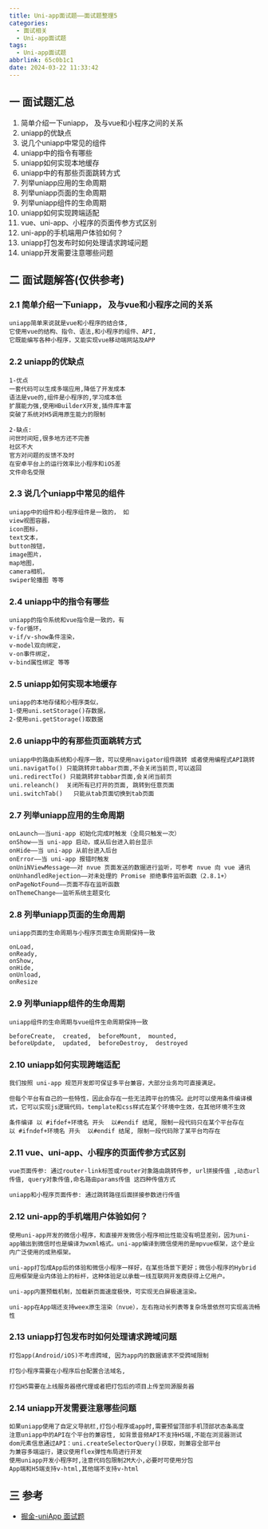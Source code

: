 ```yaml
---
title: Uni-app面试题——面试题整理5
categories:
  - 面试相关
  - Uni-app面试题
tags:
  - Uni-app面试题
abbrlink: 65c0b1c1
date: 2024-03-22 11:33:42
---
```

## 一 面试题汇总

1. 简单介绍一下uniapp， 及与vue和小程序之间的关系
2. uniapp的优缺点
3. 说几个uniapp中常见的组件
4. uniapp中的指令有哪些
5. uniapp如何实现本地缓存 <!--more-->
6. uniapp中的有那些页面跳转方式
7. 列举uniapp应用的生命周期
8. 列举uniapp页面的生命周期
9. 列举uniapp组件的生命周期
10. uniapp如何实现跨端适配
11. vue、uni-app、小程序的页面传参方式区别
12. uni-app的手机端用户体验如何？
13. uniapp打包发布时如何处理请求跨域问题
14. uniapp开发需要注意哪些问题

## 二  面试题解答(仅供参考)

### 2.1 简单介绍一下uniapp， 及与vue和小程序之间的关系

```
uniapp简单来说就是vue和小程序的结合体, 
它使用vue的结构、指令、语法,和小程序的组件、API, 
它既能编写各种小程序，又能实现vue移动端网站及APP
```

### 2.2 uniapp的优缺点

```
1-优点
一套代码可以生成多端应用,降低了开发成本
语法是vue的,组件是小程序的,学习成本低
扩展能力强,使用HBuilderX开发,插件库丰富
突破了系统对H5调用原生能力的限制

2-缺点:
问世时间短,很多地方还不完善
社区不大
官方对问题的反馈不及时
在安卓平台上的运行效率比小程序和iOS差
文件命名受限
```

### 2.3 说几个uniapp中常见的组件

```
uniapp中的组件和小程序组件是一致的， 如
view视图容器，
icon图标，
text文本，
button按钮，
image图片，
map地图，
camera相机，
swiper轮播图 等等
```

### 2.4 uniapp中的指令有哪些

```
uniapp的指令系统和vue指令是一致的，有
v-for循环，
v-if/v-show条件渲染，
v-model双向绑定，
v-on事件绑定，
v-bind属性绑定 等等
```

### 2.5 uniapp如何实现本地缓存

```
uniapp的本地存储和小程序类似，
1-使用uni.setStorage()存数据，
2-使用uni.getStorage()取数据
```

### 2.6 uniapp中的有那些页面跳转方式

```
uniapp中的路由系统和小程序一致，可以使用navigator组件跳转 或者使用编程式API跳转
uni.navigatTo() 只能跳转非tabbar页面,不会关闭当前页,可以返回
uni.redirectTo() 只能跳转非tabbar页面,会关闭当前页
uni.releanch()  关闭所有已打开的页面, 跳转到任意页面
uni.switchTab()   只能从tab页面切换到tab页面
```

### 2.7 列举uniapp应用的生命周期

```
onLaunch——当uni-app 初始化完成时触发（全局只触发一次）
onShow——当 uni-app 启动，或从后台进入前台显示
onHide——当 uni-app 从前台进入后台
onError——当 uni-app 报错时触发
onUniNViewMessage——对 nvue 页面发送的数据进行监听，可参考 nvue 向 vue 通讯
onUnhandledRejection——对未处理的 Promise 拒绝事件监听函数（2.8.1+）
onPageNotFound——页面不存在监听函数
onThemeChange——监听系统主题变化
```

### 2.8 列举uniapp页面的生命周期

```
uniapp页面的生命周期与小程序页面生命周期保持一致

onLoad, 
onReady, 
onShow, 
onHide, 
onUnload, 
onResize
```

### 2.9 列举uniapp组件的生命周期

```
uniapp组件的生命周期与vue组件生命周期保持一致

beforeCreate,  created,  beforeMount,  mounted,
beforeUpdate,  updated,  beforeDestroy,  destroyed
```

### 2.10 uniapp如何实现跨端适配

```
我们按照 uni-app 规范开发即可保证多平台兼容，大部分业务均可直接满足。

但每个平台有自己的一些特性，因此会存在一些无法跨平台的情况。此时可以使用条件编译模式，它可以实现js逻辑代码，template和css样式在某个环境中生效，在其他环境不生效

条件编译 以 #ifdef+环境名 开头  以#endif 结尾, 限制一段代码只在某个平台存在
以 #ifndef+环境名 开头  以#endif 结尾, 限制一段代码除了某平台均存在
```

### 2.11 vue、uni-app、小程序的页面传参方式区别

```
vue页面传参: 通过router-link标签或router对象路由跳转传参, url拼接传值 ,动态url传值, query对象传值,命名路由params传值 这四种传值方式

uniapp和小程序页面传参: 通过跳转路径后面拼接参数进行传值
```

### 2.12 uni-app的手机端用户体验如何？

```
使用uni-app开发的微信小程序，和直接开发微信小程序相比性能没有明显差别，因为uni-app输出到微信时也是编译为wxml格式。uni-app编译到微信使用的是mpvue框架，这个是业内广泛使用的成熟框架。

uni-app打包成App后的体验和微信小程序一样好，在某些场景下更好；微信小程序的Hybrid应用框架是业内体验上的标杆，这种体验足以承载一线互联网开发商获得上亿用户。

uni-app内置预载机制，加载新页面速度极快，可实现无白屏极速渲染。

uni-app在App端还支持weex原生渲染（nvue），左右拖动长列表等复杂场景依然可实现高流畅性
```

### 2.13 uniapp打包发布时如何处理请求跨域问题

```
打包app(Android/iOS)不考虑跨域, 因为app内的数据请求不受跨域限制

打包小程序需要在小程序后台配置合法域名,

打包H5需要在上线服务器搭代理或者把打包后的项目上传至同源服务器
```

### 2.14 uniapp开发需要注意哪些问题

```
如果uniapp使用了自定义导航栏,打包小程序或app时,需要预留顶部手机顶部状态条高度
注意uniapp中的API在个平台的兼容性, 如背景音频API不支持H5端,不能在浏览器测试
dom元素信息通过API：uni.createSelectorQuery()获取，则兼容全部平台
为兼容多端运行，建议使用flex弹性布局进行开发
使用uniapp开发小程序时,注意代码包限制2M大小,必要时可使用分包
App端和H5端支持v-html,其他端不支持v-html
```

## 三 参考

* [掘金-uniApp 面试题](https://juejin.cn/post/7248987055052668988)


